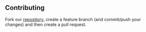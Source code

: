 

## Contributing

Fork our [repository](https://github.com/cloud66/cx), create a feature branch (and commit/push your changes) and then create a pull request.
